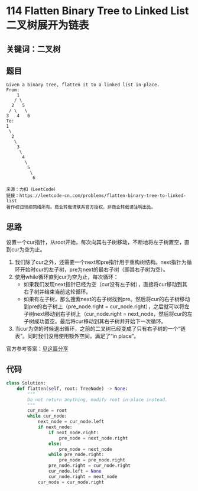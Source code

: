 # 114 Flatten Binary Tree to Linked List 二叉树展开为链表

## 关键词：二叉树

## 题目

``` Text
Given a binary tree, flatten it to a linked list in-place.
From:
    1
   / \
  2   5
 / \   \
3   4   6
To:
1
 \
  2
   \
    3
     \
      4
       \
        5
         \
          6

来源：力扣（LeetCode）
链接：https://leetcode-cn.com/problems/flatten-binary-tree-to-linked-list
著作权归领扣网络所有。商业转载请联系官方授权，非商业转载请注明出处。
```

## 思路

设置一个cur指针，从root开始，每次向其右子树移动，不断地将左子树置空，直到cur为空为止。

1. 我们除了cur之外，还需要一个next和pre指针用于重构树结构。next指针为循环开始时cur的左子树，pre为next的最右子树（即其右子树为空）。
2. 使用while循环直到cur为空为止，每次循环：
   * 如果我们发现next指针已经为空（cur没有左子树），直接将cur移动到其右子树并结束当前这轮循环。
   * 如果有左子树，那么搜索next的右子树找到pre。然后将cur的右子树移动到pre的右子树上（pre_node.right = cur_node.right），之后就可以将左子树next移动到右子树上（cur_node.right = next_node，然后将cur的左子树成功置空。最后将cur移动到其右子树并开始下一次循环。
3. 当cur为空的时候退出循环，之前的二叉树已经变成了只有右子树的一个“链表”。同时我们没用使用额外空间，满足了“in place”。

官方参考答案：[见这篇分享](https://leetcode-cn.com/problems/flatten-binary-tree-to-linked-list/solution/er-cha-shu-zhan-kai-wei-lian-biao-by-leetcode-solu/)

## 代码

``` Python
class Solution:
    def flatten(self, root: TreeNode) -> None:
        """
        Do not return anything, modify root in-place instead.
        """
        cur_node = root
        while cur_node:
            next_node = cur_node.left
            if next_node:
                if next_node.right:
                    pre_node = next_node.right
                else:
                    pre_node = next_node
                while pre_node.right:
                    pre_node = pre_node.right
                pre_node.right = cur_node.right
                cur_node.left = None
                cur_node.right = next_node
            cur_node = cur_node.right
```

